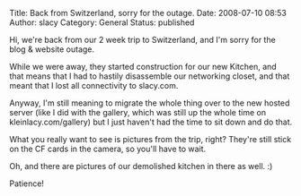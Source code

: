 Title: Back from Switzerland, sorry for the outage.
Date: 2008-07-10 08:53
Author: slacy
Category: General
Status: published

Hi, we're back from our 2 week trip to Switzerland, and I'm sorry for
the blog & website outage.

While we were away, they started construction for our new Kitchen, and
that means that I had to hastily disassemble our networking closet, and
that meant that I lost all connectivity to slacy.com.

Anyway, I'm still meaning to migrate the whole thing over to the new
hosted server (like I did with the gallery, which was still up the whole
time on kleinlacy.com/gallery) but I just haven't had the time to sit
down and do that.

What you really want to see is pictures from the trip, right? They're
still stick on the CF cards in the camera, so you'll have to wait.

Oh, and there are pictures of our demolished kitchen in there as well.
:)

Patience!
